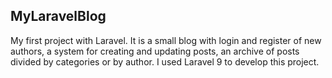 
## MyLaravelBlog

My first project with Laravel. It is a small blog with login and register of new authors, a system for creating and updating posts, an archive of posts divided by categories or by author.
I used Laravel 9 to develop this project.
